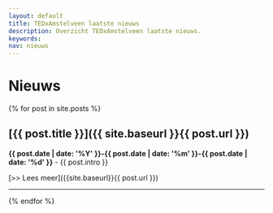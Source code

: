```yaml
---
layout: default
title: TEDxAmstelveen laatste nieuws
description: Overzicht TEDxAmstelveen laatste nieuws.
keywords:
nav: nieuws
---
```


# Nieuws


{% for post in site.posts %}

<amp-img noloading width="100" height="100" alt="{{ post.title }}" layout="responsive" src="{{site.static-url}}{{ post.image }}" class="photo pull-left"></amp-img>

## [{{ post.title }}]({{ site.baseurl }}{{ post.url }})

**{{ post.date | date: '%Y' }}-{{ post.date | date: '%m' }}-{{ post.date | date: '%d' }}** -
  {{ post.intro }}

  [>> Lees meer]({{site.baseurl}}{{ post.url }})



  * * *

{% endfor %}
